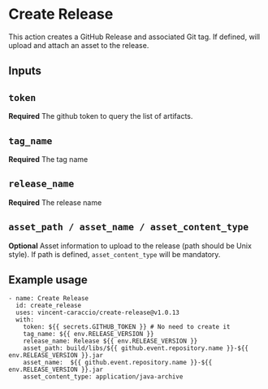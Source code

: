 # Create Release

This action creates a GitHub Release and associated Git tag. If defined, will upload and attach an asset to the release.

## Inputs

## `token`

**Required** The github token to query the list of artifacts.

## `tag_name`

**Required** The tag name

## `release_name`

**Required** The release name

## `asset_path / asset_name / asset_content_type`

**Optional** Asset information to upload to the release (path should be Unix style). If path is defined, `asset_content_type` will be mandatory.

## Example usage

```
- name: Create Release
  id: create_release
  uses: vincent-caraccio/create-release@v1.0.13
  with:
    token: ${{ secrets.GITHUB_TOKEN }} # No need to create it
    tag_name: ${{ env.RELEASE_VERSION }}
    release_name: Release ${{ env.RELEASE_VERSION }}
    asset_path: build/libs/${{ github.event.repository.name }}-${{ env.RELEASE_VERSION }}.jar
    asset_name:  ${{ github.event.repository.name }}-${{ env.RELEASE_VERSION }}.jar
    asset_content_type: application/java-archive
```
